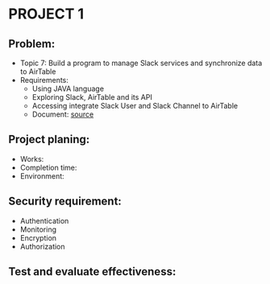 # PROJECT 1
## Problem:
* Topic 7: Build a program to manage Slack services and synchronize data to AirTable
* Requirements:
	* Using JAVA language
	* Exploring Slack, AirTable and its API
	* Accessing integrate Slack User and Slack Channel to AirTable
	* Document: [source](https://api.slack.com/methods)


## Project planing:
* Works:
* Completion time:
* Environment:

## Security requirement:
* Authentication
* Monitoring
* Encryption
* Authorization

## Test and evaluate effectiveness:
